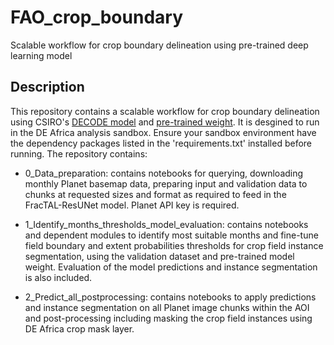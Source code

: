 # FAO_crop_boundary
Scalable workflow for crop boundary delineation using pre-trained deep learning model
## Description  

This repository contains a scalable workflow for crop boundary delineation using CSIRO's [DECODE model](https://www.mdpi.com/2072-4292/13/11/2197) and [pre-trained weight](https://arxiv.org/abs/2201.04771). It is desgined to run in the DE Africa analysis sandbox. Ensure your sandbox environment have the dependency packages listed in the 'requirements.txt' installed before running. The repository contains:  

* 0_Data_preparation: contains notebooks for querying, downloading monthly Planet basemap data, preparing input and validation data to chunks at requested sizes and format as required to feed in the FracTAL-ResUNet model. Planet API key is required.  

* 1_Identify_months_thresholds_model_evaluation: contains notebooks and dependent modules to identify most suitable months and fine-tune field boundary and extent probabilities thresholds for crop field instance segmentation, using the validation dataset and pre-trained model weight. Evaluation of the model predictions and instance segmentation is also included.  

* 2_Predict_all_postprocessing: contains notebooks to apply predictions and instance segmentation on all Planet image chunks within the AOI and post-processing including masking the crop field instances using DE Africa crop mask layer. 
